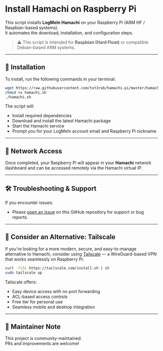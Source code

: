 # Install Hamachi on Raspberry Pi

This script installs **LogMeIn Hamachi** on your Raspberry Pi (ARM HF / Raspbian-based systems).  
It automates the download, installation, and configuration steps.

> ⚠️ This script is intended for **Raspbian (Hard Float)** or compatible Debian-based ARM systems.

---

## 🔧 Installation

To install, run the following commands in your terminal:

```bash
wget https://raw.githubusercontent.com/txt3rob/hamachi-pi/master/hamachi.sh
chmod +x hamachi.sh
./hamachi.sh
```

The script will:

- Install required dependencies
- Download and install the latest Hamachi package
- Start the Hamachi service
- Prompt you for your LogMeIn account email and Raspberry Pi nickname

---

## 📡 Network Access

Once completed, your Raspberry Pi will appear in your **Hamachi** network dashboard and can be accessed remotely via the Hamachi virtual IP.

---

## 🛠️ Troubleshooting & Support

If you encounter issues:

- Please [open an issue](https://github.com/txt3rob/hamachi-pi/issues) on this GitHub repository for support or bug reports.

---

## 🚀 Consider an Alternative: Tailscale

If you're looking for a more modern, secure, and easy-to-manage alternative to Hamachi, consider using [Tailscale](https://tailscale.com/) — a WireGuard-based VPN that works seamlessly on Raspberry Pi:

```bash
curl -fsSL https://tailscale.com/install.sh | sh
sudo tailscale up
```

Tailscale offers:

- Easy device access with no port forwarding
- ACL-based access controls
- Free tier for personal use
- Seamless mobile and desktop integration

---

## 🤖 Maintainer Note

This project is community-maintained.  
PRs and improvements are welcome!
